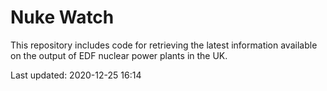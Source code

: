 # Nuke Watch

This repository includes code for retrieving the latest information available on the output of EDF nuclear power plants in the UK.

Last updated: 2020-12-25 16:14